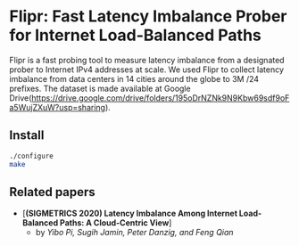 # Flipr: Fast Latency Imbalance Prober for Internet Load-Balanced Paths

Flipr is a fast probing tool to measure latency imbalance from a designated prober to Internet IPv4 addresses at scale. We used Flipr to collect latency imbalance from data centers in 14 cities around the globe to 3M /24 prefixes. The dataset is made available at Google Drive(https://drive.google.com/drive/folders/195oDrNZNk9N9Kbw69sdf9oFa5WujZXuW?usp=sharing).

## Install

```bash
./configure
make
```

## Related papers
- [**(SIGMETRICS 2020) Latency Imbalance Among Internet Load-Balanced Paths: A Cloud-Centric View**]
    - by *Yibo Pi, Sugih Jamin, Peter Danzig, and Feng Qian*
